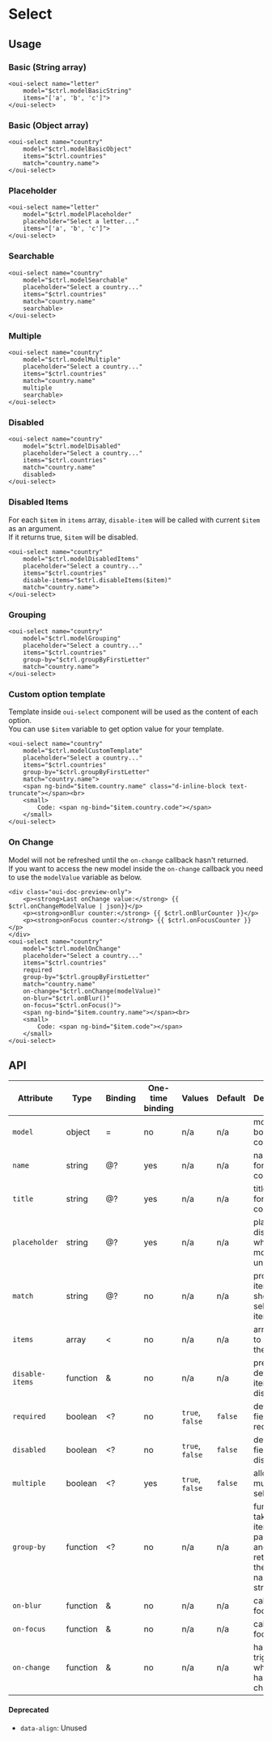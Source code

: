# Select

<component-status cx-design="complete" ux="complete"></component-status>

## Usage

### Basic (String array)

```html:preview
<oui-select name="letter"
    model="$ctrl.modelBasicString"
    items="['a', 'b', 'c']">
</oui-select>
```

### Basic (Object array)

```html:preview
<oui-select name="country"
    model="$ctrl.modelBasicObject"
    items="$ctrl.countries"
    match="country.name">
</oui-select>
```

### Placeholder

```html:preview
<oui-select name="letter"
    model="$ctrl.modelPlaceholder"
    placeholder="Select a letter..."
    items="['a', 'b', 'c']">
</oui-select>
```

### Searchable

```html:preview
<oui-select name="country"
    model="$ctrl.modelSearchable"
    placeholder="Select a country..."
    items="$ctrl.countries"
    match="country.name"
    searchable>
</oui-select>
```

### Multiple

```html:preview
<oui-select name="country"
    model="$ctrl.modelMultiple"
    placeholder="Select a country..."
    items="$ctrl.countries"
    match="country.name"
    multiple
    searchable>
</oui-select>
```

### Disabled

```html:preview
<oui-select name="country"
    model="$ctrl.modelDisabled"
    placeholder="Select a country..."
    items="$ctrl.countries"
    match="country.name"
    disabled>
</oui-select>
```

### Disabled Items

<oui-message type="info" dismissable="false">
    For each <code class="oui-doc-codespan">$item</code> in <code class="oui-doc-codespan">items</code> array, <code class="oui-doc-codespan">disable-item</code> will be called with current <code class="oui-doc-codespan">$item</code> as an argument. <br />
    If it returns true, <code class="oui-doc-codespan">$item</code> will be disabled. 
</oui-message>

```html:preview
<oui-select name="country"
    model="$ctrl.modelDisabledItems"
    placeholder="Select a country..."
    items="$ctrl.countries"
    disable-items="$ctrl.disableItems($item)"
    match="country.name">
</oui-select>
```

### Grouping

```html:preview
<oui-select name="country"
    model="$ctrl.modelGrouping"
    placeholder="Select a country..."
    items="$ctrl.countries"
    group-by="$ctrl.groupByFirstLetter"
    match="country.name">
</oui-select>
```

### Custom option template

<oui-message type="info" dismissable="false">
    Template inside <code class="oui-doc-codespan">oui-select</code> component will be used as the content of each option. <br />
    You can use <code class="oui-doc-codespan">$item</code> variable to get option value for your template.
</oui-message>

```html:preview
<oui-select name="country"
    model="$ctrl.modelCustomTemplate"
    placeholder="Select a country..."
    items="$ctrl.countries"
    group-by="$ctrl.groupByFirstLetter"
    match="country.name">
    <span ng-bind="$item.country.name" class="d-inline-block text-truncate"></span><br>
    <small>
        Code: <span ng-bind="$item.country.code"></span>
    </small>
</oui-select>
```

### On Change

<oui-message type="warning">
    Model will not be refreshed until the <code class="oui-doc-codespan">on-change</code> callback hasn't returned. <br />
    If you want to access the new model inside the <code class="oui-doc-codespan">on-change</code> callback you need to use the <code class="oui-doc-codespan">modelValue</code> variable as below.
</oui-message>

```html:preview
<div class="oui-doc-preview-only">
    <p><strong>Last onChange value:</strong> {{ $ctrl.onChangeModelValue | json}}</p>
    <p><strong>onBlur counter:</strong> {{ $ctrl.onBlurCounter }}</p>
    <p><strong>onFocus counter:</strong> {{ $ctrl.onFocusCounter }}</p>
</div>
<oui-select name="country"
    model="$ctrl.modelOnChange"
    placeholder="Select a country..."
    items="$ctrl.countries"
    required
    group-by="$ctrl.groupByFirstLetter"
    match="country.name"
    on-change="$ctrl.onChange(modelValue)"
    on-blur="$ctrl.onBlur()"
    on-focus="$ctrl.onFocus()">
    <span ng-bind="$item.country.name"></span><br>
    <small>
        Code: <span ng-bind="$item.code"></span>
    </small>
</oui-select>
```

## API

| Attribute         | Type      | Binding   | One-time binding  | Values            | Default   | Description
| ----              | ----      | ----      | ----              | ----              | ----      | ----
| `model`           | object    | =         | no                | n/a               | n/a       | model bound to component
| `name`            | string    | @?        | yes               | n/a               | n/a       | name of the form component
| `title`           | string    | @?        | yes               | n/a               | n/a       | title of the form component
| `placeholder`     | string    | @?        | yes               | n/a               | n/a       | placeholder displayed when model is undefined
| `match`           | string    | @?        | no                | n/a               | n/a       | property of item to show as selected item
| `items`           | array     | <         | no                | n/a               | n/a       | array used to populate the list
| `disable-items`   | function  | &         | no                | n/a               | n/a       | predicate to determine items to disable
| `required`        | boolean   | <?        | no                | `true`, `false`   | `false`   | define if the field is required
| `disabled`        | boolean   | <?        | no                | `true`, `false`   | `false`   | define if the field is disabled
| `multiple`        | boolean   | <?        | yes               | `true`, `false`   | `false`   | allow multiple selection
| `group-by`        | function  | <?        | no                | n/a               | n/a       | function taking an item as parameter and returning the group name as as string
| `on-blur`         | function  | &         | no                | n/a               | n/a       | called focus is lost
| `on-focus`        | function  | &         | no                | n/a               | n/a       | called on focus
| `on-change`       | function  | &         | no                | n/a               | n/a       | handler triggered when value has changed

#### Deprecated

* `data-align`: Unused

